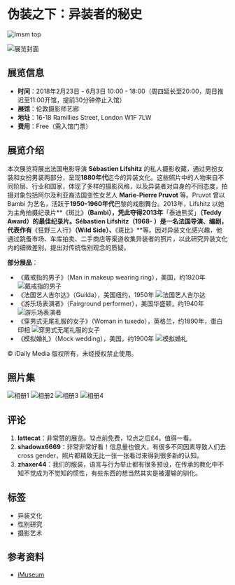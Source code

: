 # 伪装之下：异装者的秘史

![Imsm top](//icity-static.icitycdn.com/assets/m/shares/imsm-top-630a6808b29c78c019cfba75fba692548a5c075c1a55f2a099086906e3f61de4.png)

![展览封面](https://icity-static.icitycdn.com/images/uploads/ap/imsm/event/pic_head/spqsfjm/7f096c8ba0cc0b03spqsfjm.jpg/1519455353/640x0)

## 展览信息

- **时间**：2018年2月23日 - 6月3日 10:00 - 18:00（周四延长至20:00，周日推迟至11:00开馆，提前30分钟停止入馆）
- **展馆**：伦敦摄影师艺廊
- **地址**：16-18 Ramillies Street, London W1F 7LW
- **费用**：Free（需入馆门票）

## 展览介绍

本次展览将展出法国电影导演 **Sébastien Lifshitz** 的私人摄影收藏，通过男扮女装和女扮男装两部分，呈现**1880年代**迄今的异装文化。这些照片中的人物来自不同阶层、行业和国家，体现了多样的摄影风格，以及异装者对自身的不同态度，拍摄对象包括阿尔及利亚裔法国变性女艺人 **Marie-Pierre Pruvot** 等。Pruvot 曾以 Bambi 为艺名，活跃于**1950-1960年代**巴黎的戏剧舞台。2013年，Lifshitz 以她为主角拍摄纪录片**《斑比》**（Bambi），凭此夺得2013年**「泰迪熊奖」**（Teddy Award）的最佳纪录片。**Sébastien Lifshitz**（1968- ）是一名法国导演、编剧，代表作有**《狂野三人行》**（Wild Side）、**《斑比》**等。因对异装文化感兴趣，他通过跳蚤市场、车库拍卖、二手商店等渠道收集异装者的照片，以此研究异装文化内的细微差别，提出对传统性别观念的质疑。

**部分展品**：
- 《戴戒指的男子》（Man in makeup wearing ring），美国，约1920年 ![戴戒指的男子](https://pic.yupoo.com/fotomag/H95jEH3G/V2lMv.jpg)
- 《法国艺人吉尔达》（Guilda），美国纽约，1950年 ![法国艺人吉尔达](https://pic.yupoo.com/fotomag/H95jEOdd/oxpsg.jpg)
- 《游乐场表演者》（Fairground performer），美国华盛顿，约1940年 ![游乐场表演者](https://pic.yupoo.com/fotomag/H95jEUcH/dz9OZ.jpg)
- 《穿男式无尾礼服的女子》（Woman in tuxedo），英格兰，约1890年，蛋白印相 ![穿男式无尾礼服的女子](https://pic.yupoo.com/fotomag/H95jEZNj/10wxaO.jpg)
- 《模拟婚礼》（Mock wedding），美国，约1900年 ![模拟婚礼](https://pic.yupoo.com/fotomag/H95jF5fI/qtfQD.jpg)

© iDaily Media 版权所有，未经授权禁止使用。

## 照片集

![相册1](https://icity-static.icitycdn.com/images/uploads/photos/r5yq/f6fd17f7baa9902fr5yqvjw.jpg/200x200)
![相册2](https://icity-static.icitycdn.com/images/uploads/photos/io46/f6fd17f7baa9902fio46rw6.jpg/200x200)
![相册3](https://icity-static.icitycdn.com/images/uploads/photos/2h5i/f6fd17f7baa9902f2h5i7xr.jpg/200x200)
![相册4](https://icity-static.icitycdn.com/images/uploads/photos/2uce/f6fd17f7baa9902f2uce9o6.jpg/200x200)

## 评论

1. **lattecat**：非常赞的展览。12点前免费，12点之后£4。值得一看。
2. **shadowx6669**：非常非常好看！信息量也很大，有很多不同因素导致人们去cross gender，照片都精致无比一张一张看过来得到很多新的认知。
3. **zhaxer44**：我们的服装，语言与行为举止都有很多预设，在传承的教化中不知不觉成为不觉知的惯性，有些东西的想当然其实是被灌输的驯化。

## 标签
- 异装文化
- 性别研究
- 摄影艺术

## 参考资料
- [iMuseum](http://icity.ly/museum)